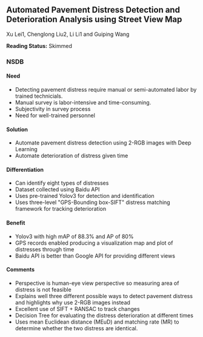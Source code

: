 ## Automated Pavement Distress Detection and Deterioration Analysis using Street View Map
Xu Lei1, Chenglong Liu2, Li Li1 and Guiping Wang  

**Reading Status:** Skimmed

### NSDB
#### Need
-  Detecting pavement distress require manual or semi-automated labor by trained technicials.  
-  Manual survey is labor-intensive and time-consuming.  
-  Subjectivity in survey process  
-  Need for well-trained personnel
#### Solution
-  Automate pavement distress detection using 2-RGB images with Deep Learning
-  Automate deterioration of distress given time
#### Differentiation
-  Can identify eight types of distresses
-  Dataset collected using Baidu API
-  Uses pre-trained Yolov3 for detection and identification
-  Uses three-level "GPS-Bounding box-SIFT" distress matching framework for tracking deterioration
#### Benefit
-  Yolov3 with high mAP of 88.3\% and AP of 80\%  
-  GPS records enabled producing a visualization map and plot of distresses through time
-  Baidu API is better than Google API for providing different views
#### Comments
-  Perspective is human-eye view perspective so measuring area of distress is not feasible
-  Explains well three different possible ways to detect pavement distress and highlights why use 2-RGB images instead
-  Excellent use of SIFT + RANSAC to track changes
-  Decision Tree for evaluating the distress deterioration at different times
-  Uses mean Euclidean distance (MEuD) and matching rate (MR) to determine whether the two distress are identical. 
